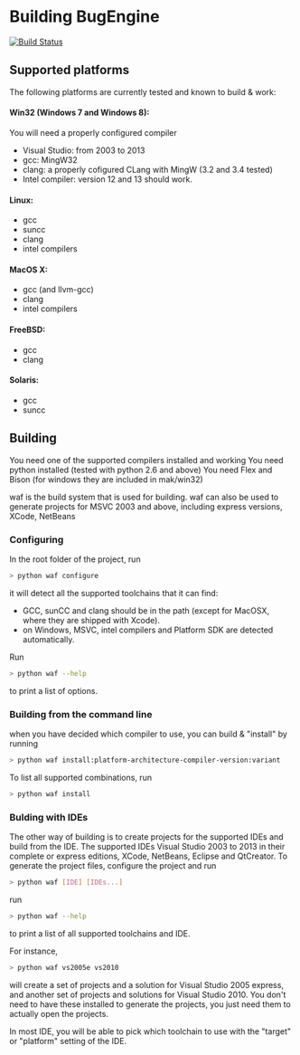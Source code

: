Building BugEngine
==================
[![Build Status](https://travis-ci.org/bugengine/BugEngine.svg?branch=master)](https://travis-ci.org/bugengine/BugEngine)

Supported platforms
-------------------

The following platforms are currently tested and known to build & work:

#### Win32 (Windows 7 and Windows 8):
You will need a properly configured compiler
* Visual Studio: from 2003 to 2013
* gcc: MingW32
* clang: a properly cofigured CLang with MingW (3.2 and 3.4 tested)
* Intel compiler: version 12 and 13 should work.

#### Linux:
* gcc
* suncc
* clang
* intel compilers

#### MacOS X:
* gcc (and llvm-gcc)
* clang
* intel compilers

#### FreeBSD:
* gcc
* clang

#### Solaris:
* gcc
* suncc



## Building

You need one of the supported compilers installed and working
You need python installed (tested with python 2.6 and above)
You need Flex and Bison (for windows they are included in mak/win32)

waf is the build system that is used for building.
waf can also be used to generate projects for MSVC 2003 and above, including express versions, XCode, NetBeans


### Configuring

In the root folder of the project, run
```sh
> python waf configure
```
it will detect all the supported toolchains that it can find:
* GCC, sunCC and clang should be in the path (except for MacOSX, where they are shipped with Xcode).
* on Windows, MSVC, intel compilers and Platform SDK are detected automatically.

Run
```sh
> python waf --help
```
to print a list of options.


### Building from the command line


when you have decided which compiler to use, you can build & "install" by running
```sh
> python waf install:platform-architecture-compiler-version:variant
```
To list all supported combinations, run
```sh
> python waf install
```


### Bulding with IDEs

The other way of building is to create projects for the supported IDEs and build from the IDE.
The supported IDEs Visual Studio 2003 to 2013 in their complete or express editions, XCode, NetBeans, Eclipse and QtCreator.
To generate the project files, configure the project and run
```sh
> python waf [IDE] [IDEs...]
```
run
```sh
> python waf --help
```
to print a list of all supported toolchains and IDE.

For instance,
```sh
> python waf vs2005e vs2010
```
will create a set of projects and a solution for Visual Studio 2005 express, and another set of projects and solutions for Visual Studio 2010.
You don't need to have these installed to generate the projects, you just need them to actually open the projects.

In most IDE, you will be able to pick which toolchain to use with the "target" or "platform" setting of the IDE.

